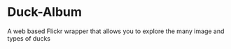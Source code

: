 # Duck-Album
 A web based Flickr wrapper that allows you to explore the many image and types of ducks
